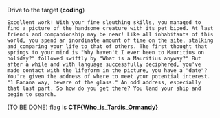Drive to the target (**coding**)

    Excellent work! With your fine sleuthing skills, you managed to 
    find a picture of the handsome creature with its pet biped. At last 
    friends and companionship may be near! Like all inhabitants of this 
    world, you spend an inordinate amount of time on the site, stalking 
    and comparing your life to that of others. The first thought that 
    springs to your mind is "Why haven't I ever been to Mauritius on 
    holiday?" followed swiftly by "What is a Mauritius anyway?" But 
    after a while and with language successfully deciphered, you've 
    made contact with the lifeform in the picture, you have a "date"? 
    You're given the address of where to meet your potential interest. 
    "1 Banana way, beware of the glass." An odd address, especially 
    that last part. So how do you get there? You land your ship and 
    begin to search.


(TO BE DONE)
flag is
**CTF{Who_is_Tardis_Ormandy}**


